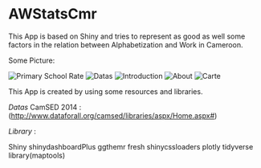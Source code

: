 # AWStatsCmr
This App is based on Shiny and tries to represent as good as well some factors in the relation between Alphabetization and Work in Cameroon.

Some Picture:


![Primary School Rate](https://user-images.githubusercontent.com/44752497/151125280-ab0bc7ad-2d14-435a-a5e6-45dbb3e9de7a.png)
![Datas](https://user-images.githubusercontent.com/44752497/151125282-6e0ede9b-5ea7-4736-97e0-4af7b2069b56.png)
![Introduction](https://user-images.githubusercontent.com/44752497/151125283-03864cb9-2688-42e4-b4b1-d5b33b021952.png)
![About](https://user-images.githubusercontent.com/44752497/151125286-308e61b4-83bb-4ab1-8803-ec75afb973cc.png)
![Carte](https://user-images.githubusercontent.com/44752497/151125287-9ae99ed8-a782-420a-896d-f44bd288ab11.png)


This App is created by using some resources and libraries.

*Datas*
CamSED 2014 : (http://www.dataforall.org/camsed/libraries/aspx/Home.aspx#)

*Library* :

Shiny 
shinydashboardPlus 
ggthemr 
fresh 
shinycssloaders 
plotly 
tidyverse 
library(maptools) 
